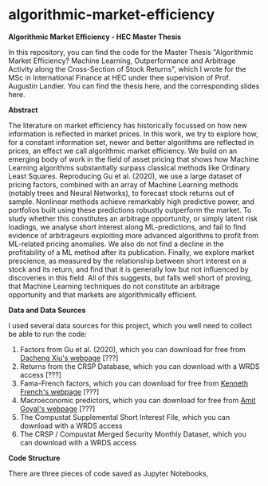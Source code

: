 # algorithmic-market-efficiency

**Algorithmic Market Efficiency - HEC Master Thesis**

In this repository, you can find the code for the Master Thesis "Algorithmic Market Efficiency? Machine Learning, Outperformance and Arbitrage Activity along the Cross-Section of Stock Returns", which I wrote for the MSc in International Finance at HEC under thee supervision of Prof. Augustin Landier. You can find the thesis here, and the corresponding slides here.

**Abstract**

The literature on market efficiency has historically focussed on how new information is reflected in market prices. In this work, we try to explore how, for a constant information set, newer and better algorithms are reflected in prices, an effect we call algorithmic market efficiency. We build on an emerging body of work in the field of asset pricing that shows how Machine Learning algorithms substantially surpass classical methods like Ordinary Least Squares. Reproducing Gu et al. (2020), we use a large dataset of pricing factors, combined with an array of Machine Learning methods (notably trees and Neural Networks), to forecast stock returns out of sample. Nonlinear methods achieve remarkably high predictive power, and portfolios built using these predictions robustly outperform the market. To study whether this constitutes an arbitrage opportunity, or simply latent risk loadings, we analyse short interest along ML-predictions, and fail to find evidence of arbitrageurs exploiting more advanced algorithms to profit from ML-related pricing anomalies. We also do not find a decline in the profitability of a ML method after its publication. Finally, we explore market prescience, as measured by the relationship between short interest on a stock and its return, and find that it is generally low but not influenced by discoveries in this field. All of this suggests, but falls well short of proving, that Machine Learning techniques do not constitute an arbitrage opportunity and that markets are algorithmically efficient.

**Data and Data Sources**

I used several data sources for this project, which you well need to collect be able to run the code:

1) Factors from Gu et al. (2020), which you can download for free from [Dacheng Xiu's webpage](https://dachxiu.chicagobooth.edu/) [???]
2) Returns from the CRSP Database, which you can download with a WRDS access [???]
3) Fama-French factors, which you can download for free from [Kenneth French's webpage](https://mba.tuck.dartmouth.edu/pages/faculty/ken.french/data_library.html) [???]
4) Macroeconomic predictors, which you can download for free from [Amit Goyal's webpage](http://www.hec.unil.ch/agoyal/) [???]
5) The Compustat Supplemental Short Interest File, which you can download with a WRDS access
6) The CRSP / Compustat Merged Security Monthly Dataset, which you can download with a WRDS access

**Code Structure**

There are three pieces of code saved as Jupyter Notebooks, 
